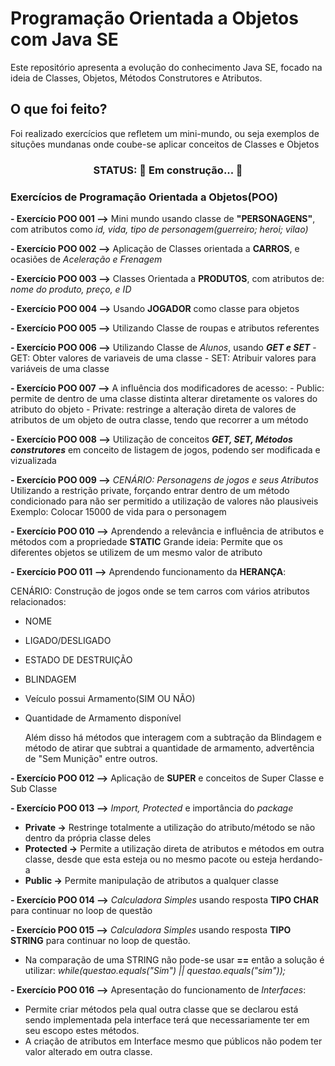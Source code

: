 # Programação Orientada a Objetos com Java SE
Este repositório apresenta a evolução do conhecimento Java SE, focado na ideia de Classes, Objetos, Métodos Construtores e Atributos.

## O que foi feito?
Foi realizado exercícios que refletem um mini-mundo, ou seja exemplos de situções mundanas onde coube-se aplicar conceitos de Classes e Objetos

<h3 align="center"> STATUS: 🚧 Em construção...  🚧 </h3>

### Exercícios de Programação Orientada a Objetos(POO)
**- Exercício POO 001 -->** Mini mundo usando classe de **"PERSONAGENS"**, com atributos como
*id, vida, tipo de personagem(guerreiro; heroi; vilao)*

**- Exercício POO 002 -->** Aplicação de Classes orientada a **CARROS**, e ocasiões de 
*Aceleração e Frenagem*

**- Exercício POO 003 -->** Classes Orientada a **PRODUTOS**, com atributos de:
*nome do produto, preço, e ID*

**- Exercício POO 004 -->** Usando **JOGADOR** como classe para objetos

**- Exercício POO 005 -->** Utilizando Classe de roupas e atributos referentes

**- Exercício POO 006 -->** Utilizando Classe de *Alunos*, usando ***GET e SET***
    - GET: Obter valores de variaveis de uma classe
    - SET: Atribuir valores para variáveis de uma classe

**- Exercício POO 007 -->** A influência dos modificadores de acesso:
    - Public: permite de dentro de uma classe distinta alterar diretamente os valores do atributo do objeto
    - Private: restringe a alteração direta de valores de atributos de um objeto de outra classe, tendo que recorrer a um método

**- Exercício POO 008 -->** Utilização de conceitos ***GET, SET, Métodos construtores*** em conceito de listagem de jogos, podendo ser modificada e vizualizada

**- Exercício POO 009 -->** *CENÁRIO: Personagens de jogos e seus Atributos*
    Utilizando a restrição private, forçando entrar dentro de um método condicionado para não ser permitido a utilização de valores não plausiveis
    Exemplo: Colocar 15000 de vida para o personagem

**- Exercício POO 010 -->** Aprendendo a relevância e influência de atributos e métodos com a propriedade **STATIC**
    Grande ideia: Permite que os diferentes objetos se utilizem de um mesmo valor de atributo

**- Exercício POO 011 -->** Aprendendo funcionamento da **HERANÇA**:

CENÁRIO: Construção de jogos onde se tem carros com vários atributos relacionados:

- NOME
- LIGADO/DESLIGADO
- ESTADO DE DESTRUIÇÃO
- BLINDAGEM
- Veículo possui Armamento(SIM OU NÃO)
- Quantidade de Armamento disponível

    Além disso há métodos que interagem com a subtração da Blindagem e método de atirar 
    que subtrai a quantidade de armamento, advertência de "Sem Munição" entre outros.

**- Exercício POO 012 -->** Aplicação de **SUPER** e conceitos de Super Classe e Sub Classe

**- Exercício POO 013 -->** *Import,  Protected* e importância do *package* 
- **Private ->** Restringe totalmente a utilização do atributo/método se não dentro da própria classe deles
- **Protected ->** Permite a utilização direta de atributos e métodos em outra classe, desde que esta esteja ou no mesmo pacote ou esteja herdando-a
- **Public ->** Permite manipulação de atributos a qualquer classe

**- Exercício POO 014 -->** *Calculadora Simples* usando resposta **TIPO CHAR** para continuar
no loop de questão

**- Exercício POO 015 -->** *Calculadora Simples* usando resposta **TIPO STRING** para continuar no loop de questão.
- Na comparação de uma STRING não pode-se usar **==** então a solução é utilizar:
    *while(questao.equals("Sim") || questao.equals("sim"));*

**- Exercício POO 016 -->** Apresentação do funcionamento de *Interfaces*:
- Permite criar métodos pela qual outra classe que se declarou está sendo implementada pela
interface terá que necessariamente ter em seu escopo estes métodos.
- A criação de atributos em Interface mesmo que públicos não podem ter valor alterado em outra
classe.
